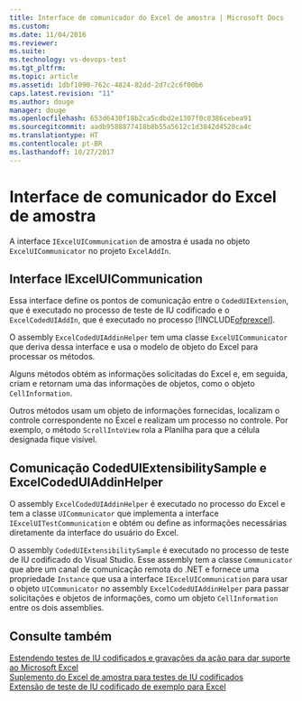 ```yaml
---
title: Interface de comunicador do Excel de amostra | Microsoft Docs
ms.custom: 
ms.date: 11/04/2016
ms.reviewer: 
ms.suite: 
ms.technology: vs-devops-test
ms.tgt_pltfrm: 
ms.topic: article
ms.assetid: 1dbf1090-762c-4824-82dd-2d7c2c6f00b6
caps.latest.revision: "11"
ms.author: douge
manager: douge
ms.openlocfilehash: 653d6430f18b2ca5cdbd2e1307f0c8386cebea91
ms.sourcegitcommit: aadb9588877418b8b55a5612c1d3842d4520ca4c
ms.translationtype: HT
ms.contentlocale: pt-BR
ms.lasthandoff: 10/27/2017
---
```

# <a name="sample-excel-communicator-interface"></a>Interface de comunicador do Excel de amostra
A interface `IExcelUICommunication` de amostra é usada no objeto `ExcelUICommunicator` no projeto `ExcelAddIn`.  
  
## <a name="iexceluicommunication-interface"></a>Interface IExcelUICommunication  
 Essa interface define os pontos de comunicação entre o `CodedUIExtension`, que é executado no processo de teste de IU codificado e o `ExcelCodedUIAddIn`, que é executado no processo [!INCLUDE[ofprexcel](../test/includes/ofprexcel_md.md)].  
  
 O assembly `ExcelCodedUIAddinHelper` tem uma classe `ExcelUICommunicator` que deriva dessa interface e usa o modelo de objeto do Excel para processar os métodos.  
  
 Alguns métodos obtém as informações solicitadas do Excel e, em seguida, criam e retornam uma das informações de objetos, como o objeto `CellInformation`.  
  
 Outros métodos usam um objeto de informações fornecidas, localizam o controle correspondente no Excel e realizam um processo no controle. Por exemplo, o método `ScrollIntoView` rola a Planilha para que a célula designada fique visível.  
  
## <a name="codeduiextensibilitysample-and-excelcodeduiaddinhelper-communication"></a>Comunicação CodedUIExtensibilitySample e ExcelCodedUIAddinHelper  
 O assembly `ExcelCodedUIAddinHelper` é executado no processo do Excel e tem a classe `UICommunicator` que implementa a interface `IExcelUITestCommunication` e obtém ou define as informações necessárias diretamente da interface do usuário do Excel.  
  
 O assembly `CodedUIExtensibilitySample` é executado no processo de teste de IU codificado do Visual Studio. Esse assembly tem a classe `Communicator` que abre um canal de comunicação remota do .NET e fornece uma propriedade `Instance` que usa a interface `IExcelUICommunication` para usar o objeto `UICommunicator` no assembly `ExcelCodedUIAddinHelper` para passar solicitações e objetos de informações, como um objeto `CellInformation` entre os dois assemblies.  
  
## <a name="see-also"></a>Consulte também  
 [Estendendo testes de IU codificados e gravações da ação para dar suporte ao Microsoft Excel](../test/extending-coded-ui-tests-and-action-recordings-to-support-microsoft-excel.md)   
 [Suplemento do Excel de amostra para testes de IU codificados](../test/sample-excel-add-in-for-coded-ui-testing.md)   
 [Extensão de teste de IU codificado de exemplo para Excel](../test/sample-coded-ui-test-extension-for-excel.md)
